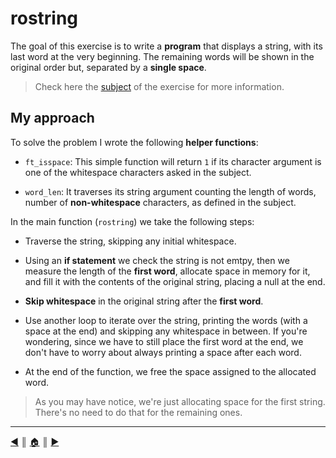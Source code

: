 # rostring
The goal of this exercise is to write a **program** that displays a string, with its last word at the very beginning. The remaining words will be shown in the original order but, separated by a **single space**.

> Check here the [subject](https://github.com/lifeBalance/c_exam/blob/main/04/rostring/subject.en.txt) of the exercise for more information.

## My approach
To solve the problem I wrote the following **helper functions**:

* `ft_isspace`: This simple function will return `1` if its character argument is one of the whitespace characters asked in the subject.

* `word_len`: It traverses its string argument counting the length of words, number of **non-whitespace** characters, as defined in the subject.

In the main function (`rostring`) we take the following steps:

* Traverse the string, skipping any initial whitespace.

* Using an **if statement** we check the string is not emtpy, then we measure the length of the **first word**, allocate space in memory for it, and fill it with the contents of the original string, placing a null at the end.

* **Skip whitespace** in the original string after the **first word**.

* Use another loop to iterate over the string, printing the words (with a space at the end) and skipping any whitespace in between. If you're wondering, since we have to still place the first word at the end, we don't have to worry about always printing a space after each word.

* At the end of the function, we free the space assigned to the allocated word.

> As you may have notice, we're just allocating space for the first string. There's no need to do that for the remaining ones.

---
[:arrow_backward:][back] ║ [:house:][home] ║ [:arrow_forward:][next]

<!-- navigation -->
[home]: ../../README.md
[back]: ./ft_split.md
[next]: ./rev_wstr.md
